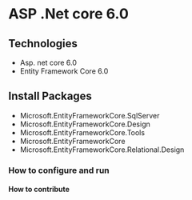 # ASP .Net core 6.0
## Technologies
- Asp. net core 6.0
- Entity Framework Core 6.0
## Install Packages
- Microsoft.EntityFrameworkCore.SqlServer
- Microsoft.EntityFrameworkCore.Design
- Microsoft.EntityFrameworkCore.Tools
- Microsoft.EntityFrameworkCore
- Microsoft.EntityFrameworkCore.Relational.Design
### How to configure and run 
#### How to contribute